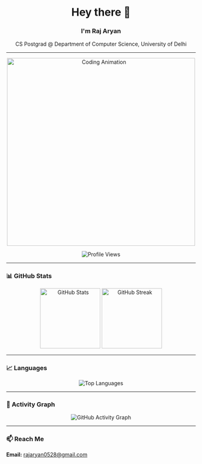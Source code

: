 <h1 align="center">Hey there 👋</h1>
<h3 align="center">I'm Raj Aryan</h3>

<p align="center">
  CS Postgrad @ Department of Computer Science, University of Delhi
</p>

---

<p align="center">
  <img src="https://cdn.videoplasty.com/animation/chill-coding-programming-lo-fi-animation-stock-animation-21874-1280x720.jpg?1607096344" alt="Coding Animation" width="500">
</p>

<p align="center">
  <img src="https://komarev.com/ghpvc/?username=rajaryn&color=blue" alt="Profile Views">
</p>

---

### 📊 GitHub Stats

<p align="center">
  <img src="https://github-readme-stats.vercel.app/api?username=rajaryn&show_icons=true" alt="GitHub Stats" height="160">
  <img src="https://github-readme-streak-stats.herokuapp.com?user=rajaryn" alt="GitHub Streak" height="160">
</p>

---

### 📈 Languages

<p align="center">
  <img src="https://github-readme-stats.vercel.app/api/top-langs/?username=rajaryn&layout=compact" alt="Top Languages">
</p>

---

### 📅 Activity Graph

<p align="center">
  <img src="https://github-readme-activity-graph.vercel.app/graph?username=rajaryn&theme=default" alt="GitHub Activity Graph">
</p>

---

### 📫 Reach Me
**Email:** rajaryan0528@gmail.com  
